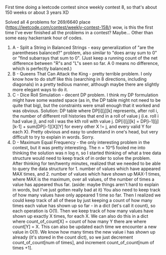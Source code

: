 First time doing a leetcode contest since weekly contest 8, so that's about 150 weeks or about 3 years XD

Solved all 4 problems for 269/6640 place (https://leetcode.com/contest/weekly-contest-158/)
wow, is this the first time I've ever finished all the problems in a contest?  Maybe...  Other than some easy hackerrank hour of codes.

1. A - Split a String in Balanced Strings - easy generalization of "are the parentheses balanced?" problem, also similar to "does array sum to 0" or "find subarrays that sum to 0".  (Just keep a running count of the net difference between "R"s and "L"s seen so far.  A 0 means no difference, which is perfectly balanced.)
2. B - Queens That Can Attack the King - pretty terrible problem.  I only know how to do stuff like this (searching in 8 directions, including diagonals) in a pretty tedious manner, although maybe there are slightly more elegant ways to do it.
3. C - Dice Roll Simulation - decent DP problem.  I think my DP formulation might have some wasted space (as in, the DP table might not need to be quite that big), but the constraints were small enough that it worked and was obvious.  Solution: DP table where DP[i][j][k] represents, after roll i, the number of different roll histories that end in a roll of value j (i.e. roll i had value j), and roll i was the kth roll with value j.  DP[i][j][k] = DP[i-1][j][k-1] + sum(DP[i-1][X][Y] for every other X != j, and every valid Y for each X).  Pretty obvious and easy to understand in one's head, but very difficult to try to explain in words.  Sorry.
4. D - Maximum Equal Frequency - the only interesting problem in the contest, but it was pretty interesting.  The n = 10^5 fooled me into thinking the solution was n log n, so I started thinking of what a tree data structure would need to keep track of in order to solve the problem.  After thinking for ten/twenty minutes, realized that we needed to be able to query the data structure for 1. number of values which have appeared MAX times, and 2. number of values which have shown up MAX-1 times, where MAX is the maximum, over all values, of the number of times a value has appeared thus far.  (aside: maybe things aren't hard to explain in words, but I've just gotten really bad at it) You also need to keep track of how many values have only appeared 1 time so far.  Then I realized we could keep track of all of these by just keeping a count of how many times each value has shown up so far - in a dict (let's call it count), so each operation is O(1). Then we keep track of how many values have shown up exactly X times, for each X.  We can also do this in a dict where count_of_count[X] = count of how many Y there are where count[Y] = X.  This can also be updated each time we encounter a new value in O(1). We know how many times the new value i has shown up already (it's stored in the count dict), so we just decrement count_of_count[num of times], and increment count_of_count[num of times +1].
